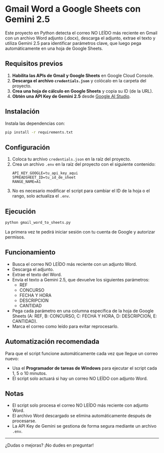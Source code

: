 # Gmail Word a Google Sheets con Gemini 2.5

Este proyecto en Python detecta el correo NO LEÍDO más reciente en Gmail con un archivo Word adjunto (.docx), descarga el adjunto, extrae el texto y utiliza Gemini 2.5 para identificar parámetros clave, que luego pega automáticamente en una hoja de Google Sheets.

## Requisitos previos

1. **Habilita las APIs de Gmail y Google Sheets** en Google Cloud Console.
2. **Descarga el archivo `credentials.json`** y colócalo en la carpeta del proyecto.
3. **Crea una hoja de cálculo en Google Sheets** y copia su ID (de la URL).
4. **Obtén una API Key de Gemini 2.5** desde [Google AI Studio](https://aistudio.google.com/app/apikey).

## Instalación

Instala las dependencias con:

```bash
pip install -r requirements.txt
```

## Configuración

1. Coloca tu archivo `credentials.json` en la raíz del proyecto.
2. Crea un archivo `.env` en la raíz del proyecto con el siguiente contenido:
   ```
   API_KEY_GOOGLE=tu_api_key_aqui
   SPREADSHEET_ID=tu_id_de_sheet
   RANGE_NAME=A1
   ```
3. No es necesario modificar el script para cambiar el ID de la hoja o el rango, solo actualiza el `.env`.

## Ejecución

```bash
python gmail_word_to_sheets.py
```

La primera vez te pedirá iniciar sesión con tu cuenta de Google y autorizar permisos.

## Funcionamiento

- Busca el correo NO LEÍDO más reciente con un adjunto Word.
- Descarga el adjunto.
- Extrae el texto del Word.
- Envía el texto a Gemini 2.5, que devuelve los siguientes parámetros:
  - REF
  - CONCURSO
  - FECHA Y HORA
  - DESCRIPCION
  - CANTIDAD
- Pega cada parámetro en una columna específica de la hoja de Google Sheets (A: REF, B: CONCURSO, C: FECHA Y HORA, D: DESCRIPCION, E: CANTIDAD).
- Marca el correo como leído para evitar reprocesarlo.

## Automatización recomendada

Para que el script funcione automáticamente cada vez que llegue un correo nuevo:

- Usa el **Programador de tareas de Windows** para ejecutar el script cada 1, 5 o 10 minutos.
- El script solo actuará si hay un correo NO LEÍDO con adjunto Word.

## Notas

- El script solo procesa el correo NO LEÍDO más reciente con adjunto Word.
- El archivo Word descargado se elimina automáticamente después de procesarse.
- La API Key de Gemini se gestiona de forma segura mediante un archivo `.env`.

---

¿Dudas o mejoras? ¡No dudes en preguntar! 